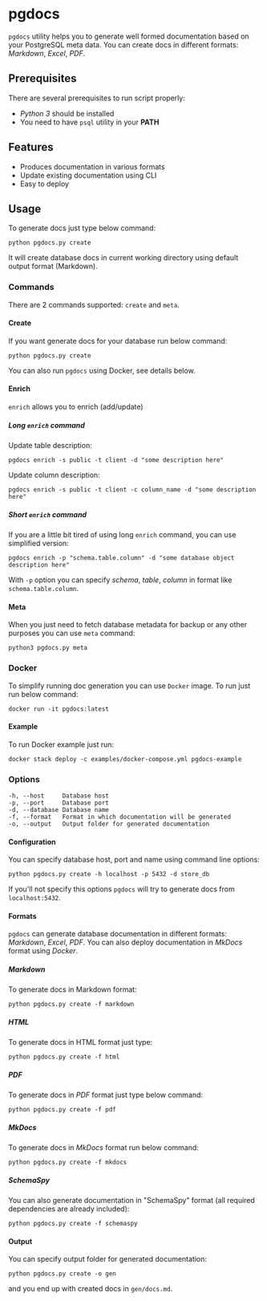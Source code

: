 # pgdocs

`pgdocs` utility helps you to generate well formed documentation based on your PostgreSQL meta data. You can create docs in different formats: _Markdown_, _Excel_, _PDF_.

## Prerequisites

There are several prerequisites to run script properly:

- _Python 3_ should be installed
- You need to have `psql` utility in your **PATH**

## Features

- Produces documentation in various formats
- Update existing documentation using CLI
- Easy to deploy

## Usage

To generate docs just type below command:

```shell
python pgdocs.py create
```

It will create database docs in current working directory using default output format (Markdown).

### Commands

There are 2 commands supported: `create` and `meta`.

#### Create

If you want generate docs for your database run below command:

```shell
python pgdocs.py create
```

You can also run `pgdocs` using Docker, see details below.

#### Enrich

`enrich` allows you to enrich (add/update)

##### Long `enrich` command

Update table description:

```shell
pgdocs enrich -s public -t client -d "some description here"
```

Update column description:

```shell
pgdocs enrich -s public -t client -c column_name -d "some description here"
```

##### Short `enrich` command

If you are a little bit tired of using long `enrich` command, you can use simplified version:

```shell
pgdocs enrich -p "schema.table.column" -d "some database object description here"
```

With `-p` option you can specify _schema_, _table_, _column_ in format like `schema.table.column`.

#### Meta

When you just need to fetch database metadata for backup or any other purposes you can use `meta` command:

```shell
python3 pgdocs.py meta
```

### Docker

To simplify running doc generation you can use `Docker` image. To run just run below command:

```shell
docker run -it pgdocs:latest
```

#### Example

To run Docker example just run:

```shell
docker stack deploy -c examples/docker-compose.yml pgdocs-example
```

### Options

```
-h, --host     Database host
-p, --port     Database port
-d, --database Database name
-f, --format   Format in which documentation will be generated
-o, --output   Output folder for generated documentation
```

#### Configuration

You can specify database host, port and name using command line options:

```shell
python pgdocs.py create -h localhost -p 5432 -d store_db
```

If you'll not specify this options `pgdocs` will try to generate docs from `localhost:5432`.

#### Formats

`pgdocs` can generate database documentation in different formats: _Markdown_, _Excel_, _PDF_. You can also deploy documentation in _MkDocs_ format using _Docker_.

##### Markdown

To generate docs in Markdown format:

```shell
python pgdocs.py create -f markdown
```

##### HTML

To generate docs in HTML format just type:

```shell
python pgdocs.py create -f html
```

##### PDF

To generate docs in _PDF_ format just type below command:

```shell
python pgdocs.py create -f pdf
```

##### MkDocs

To generate docs in _MkDocs_ format run below command:

```shell
python pgdocs.py create -f mkdocs
```

##### SchemaSpy

You can also generate documentation in "SchemaSpy" format (all required dependencies are already included):

```shell
python pgdocs.py create -f schemaspy
```

#### Output

You can specify output folder for generated documentation:

```shell
python pgdocs.py create -o gen
```

and you end up with created docs in `gen/docs.md`.
